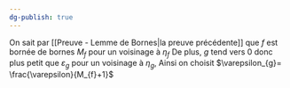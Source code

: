```yaml
---
dg-publish: true
---
```


On sait par [[Preuve - Lemme de Bornes|la preuve précédente]] que $f$ est bornée de bornes $M_{f}$ pour un voisinage à $\eta_{f}$
De plus, $g$ tend vers $0$ donc plus petit que $\varepsilon_{g}$ pour un voisinage à $\eta_{g}$,
Ainsi on choisit $\varepsilon_{g}= \frac{\varepsilon}{M_{f}+1}$
